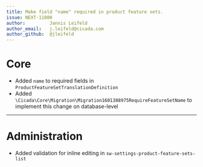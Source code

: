 ```yaml
---
title: Make field "name" required in product feature sets.
issue: NEXT-11000
author:         Jannis Leifeld
author_email:   j.leifeld@cicada.com
author_github:  @jleifeld
---
```

# Core
* Added `name` to required fields in `ProductFeatureSetTranslationDefinition`
* Added `\Cicada\Core\Migration\Migration1601388975RequireFeatureSetName` to implement this change on database-level
___
# Administration
* Added validation for inline editing in `sw-settings-product-feature-sets-list`
